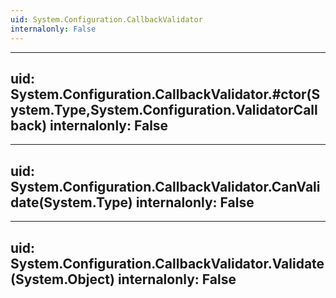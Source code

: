```yaml
---
uid: System.Configuration.CallbackValidator
internalonly: False
---
```


---
uid: System.Configuration.CallbackValidator.#ctor(System.Type,System.Configuration.ValidatorCallback)
internalonly: False
---

---
uid: System.Configuration.CallbackValidator.CanValidate(System.Type)
internalonly: False
---

---
uid: System.Configuration.CallbackValidator.Validate(System.Object)
internalonly: False
---
